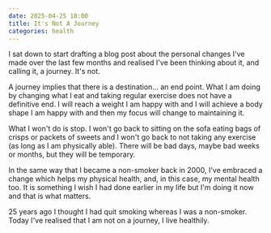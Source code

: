```yaml
---
date: 2025-04-25 18:00
title: It's Not A Journey
categories: health
---
```


I sat down to start drafting a blog post about the personal changes I've made over the last few months and realised I've been thinking about it, and calling it, a journey. It's not.

A journey implies that there is a destination... an end point. What I am doing by changing what I eat and taking regular exercise does not have a definitive end. I will reach a weight I am happy with and I will achieve a body shape I am happy with and then my focus will change to maintaining it.

What I won't do is stop. I won't go back to sitting on the sofa eating bags of crisps or packets of sweets and I won't go back to not taking any exercise (as long as I am physically able). There will be bad days, maybe bad weeks or months, but they will be temporary.

In the same way that I became a non-smoker back in 2000, I've embraced a change which helps my physical health, and, in this case, my mental health too. It is something I wish I had done earlier in my life but I'm doing it now and that is what matters.

25 years ago I thought I had quit smoking whereas I was a non-smoker. Today I've realised that I am not on a journey, I live healthily.

